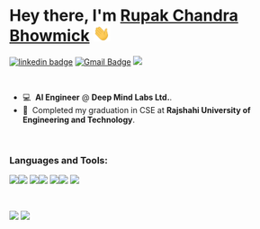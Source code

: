 <h1>Hey there, I'm <a  href="https://github.com/rupak167/">Rupak Chandra Bhowmick</a> <img  src="https://raw.githubusercontent.com/ABSphreak/ABSphreak/master/gifs/Hi.gif" width="30px"></h1>

[![linkedin badge](https://img.shields.io/badge/rupak167-30302f?style=flat&logo=linkedin)](https://www.linkedin.com/in/rupak-chandra-41cg/)
[![Gmail Badge](https://img.shields.io/badge/rupak.cseruet1102@gmail.com-30302f?style=flat&logo=Gmail&logoColor=red)](mailto:rupak.cseruet1102@gmail.com)
<img src="https://komarev.com/ghpvc/?username=rupak167&style=plastic" />

<br/>

- :computer: &nbsp;**AI Engineer** @ **Deep Mind Labs Ltd.**.
- 🌱 &nbsp;Completed my graduation in CSE at **Rajshahi University of Engineering and Technology**.
<br>

<h3 align="left">Languages and Tools:</h3>
<p align="left"> 
  <img src="https://img.icons8.com/color/48/4a90e2/c-programming.png"/><img src="https://img.icons8.com/color/48/4a90e2/c-plus-plus-logo.png"/>
  <img src="https://img.icons8.com/color/48/4a90e2/python--v1.png"/><img src="https://img.icons8.com/color/48/4a90e2/java-coffee-cup-logo--v1.png"/>
  <img src="https://img.icons8.com/color/48/4a90e2/visual-studio-code-2019.png"/><img src="https://img.icons8.com/color/48/4a90e2/git.png"/>
  <img src="https://img.icons8.com/fluent/48/4a90e2/github.png"/>
</p>
<br>
<p float='center'>
<img src = "https://github-readme-stats.vercel.app/api?username=rupak167&show_icons=true&theme=light" width = 392>
<img src="https://github-readme-stats.vercel.app/api/top-langs/?username=rupak167&layout=compact&theme=light"> 
</p>